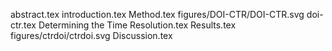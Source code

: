 abstract.tex
introduction.tex
Method.tex
figures/DOI-CTR/DOI-CTR.svg
doi-ctr.tex
Determining the Time Resolution.tex
Results.tex
figures/ctrdoi/ctrdoi.svg
Discussion.tex
